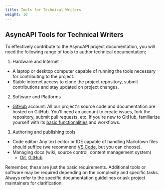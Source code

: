 ```yaml
---
title: Tools for Technical Writers
weight: 10
---
```


## AsyncAPI Tools for Technical Writers

To effectively contribute to the AsyncAPI project documentation, you will need the following
range of tools to author technical documentation;

1. Hardware and Internet
- A laptop or desktop computer capable of running the tools necessary for contributing to the project.
- Stable internet access to clone the project repository, submit contributions and stay updated on project changes.

2. Software and Platforms
- [GitHub](https://github.com) account: All our project's source code and documentation are hosted on GitHub. You'll need an account to create issues, fork the repository, submit pull requests, etc. If you're new to GitHub, familiarize yourself with its [basic functionalities](https://docs.github.com/en/get-started) and workflows.

3. Authoring and publishing tools
- Code editor:  Any text editor or IDE capable of handling Markdown files should suffice  (we recommend [VS Code](https://code.visualstudio.com), but you can choose).
- Managing docs (wiki, source control, content management system)
    - [Git](https://git-scm.com), [GitHub](https://github.com)

Remember, these are just the basic requirements. Additional tools or software may be required depending on the complexity and specific tasks. Always refer to the specific documentation guidelines or ask project maintainers for clarification.